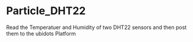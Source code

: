 # Particle_DHT22
Read the Temperatuer and Humidity  of two DHT22 sensors and then post them to the ubidots Platform


